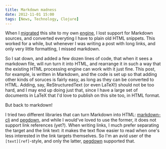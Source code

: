 ```yaml
---
title: Markdown madness
date: 2012-11-01 15:00
tags: [News, Technology, Clojure]
---
```


When I [migrated][1] this site to my own [engine][2], I lost support
for Markdown sources, and converted everyting I have to plain old HTML
snippets. This worked for a while, but whenever I was writing a post
with long links, and only very little formatting, I missed
markdown. 

 [1]: /blog/2012/06/27/madness/
 [2]: http://algernon.github.com/madness/

<!-- more -->

So I sat down, and added a few dozen lines of code, that when it sees
a markdown file, will run turn it into HTML, and rearrange it in such
a way that the existing HTML processing engine can work with it just
fine. This post, for example, is written in Markdown, and the code is
set up so that adding other kinds of soruces is fairly easy, as long
as they can be converted to HTML. Adding, say, ReStructuredText (or
even LaTeX!) should not be too hard, and I may end up doing just that,
since I have a large set of documents in LaTeX that I'd love to
publish on this site too, in HTML format.

But back to markdown!

I tried two different libraries that can turn Markdown into HTML:
[markdown-clj][3] and [pegdown][4], and while I would've loved to use
the former, it does not support link references (yet?). When writing
links, I much prefer separating the target and the link text: it makes
the text flow easier to read when one's less interested in the link
targets themselves. So I'm an avid user of the `[text][ref]`-style,
and only the latter, [pegdown][4] supported that.

 [3]: https://github.com/yogthos/markdown-clj
 [4]: https://github.com/sirthias/pegdown

